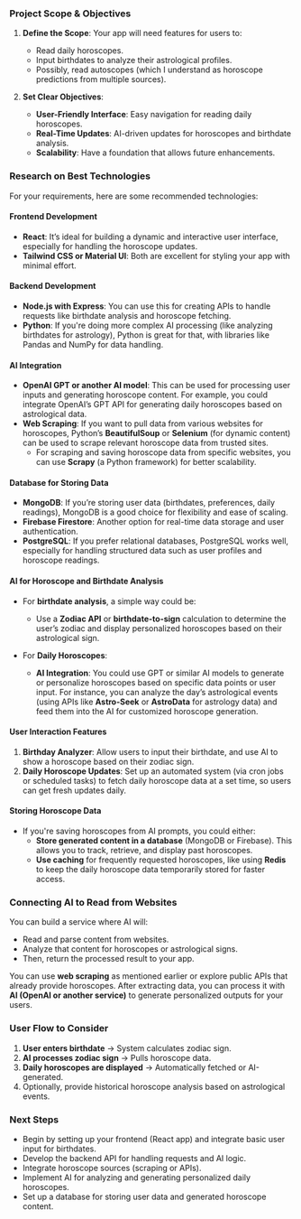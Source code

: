 
### **Project Scope & Objectives**
1. **Define the Scope**: Your app will need features for users to:
   - Read daily horoscopes.
   - Input birthdates to analyze their astrological profiles.
   - Possibly, read autoscopes (which I understand as horoscope predictions from multiple sources).

2. **Set Clear Objectives**:  
   - **User-Friendly Interface**: Easy navigation for reading daily horoscopes.
   - **Real-Time Updates**: AI-driven updates for horoscopes and birthdate analysis.
   - **Scalability**: Have a foundation that allows future enhancements.

### **Research on Best Technologies**  
For your requirements, here are some recommended technologies:

#### **Frontend Development**  
- **React**: It’s ideal for building a dynamic and interactive user interface, especially for handling the horoscope updates.
- **Tailwind CSS or Material UI**: Both are excellent for styling your app with minimal effort.

#### **Backend Development**  
- **Node.js with Express**: You can use this for creating APIs to handle requests like birthdate analysis and horoscope fetching.
- **Python**: If you're doing more complex AI processing (like analyzing birthdates for astrology), Python is great for that, with libraries like Pandas and NumPy for data handling.

#### **AI Integration**  
- **OpenAI GPT or another AI model**: This can be used for processing user inputs and generating horoscope content. For example, you could integrate OpenAI’s GPT API for generating daily horoscopes based on astrological data.
- **Web Scraping**: If you want to pull data from various websites for horoscopes, Python’s **BeautifulSoup** or **Selenium** (for dynamic content) can be used to scrape relevant horoscope data from trusted sites.
  - For scraping and saving horoscope data from specific websites, you can use **Scrapy** (a Python framework) for better scalability.

#### **Database for Storing Data**  
- **MongoDB**: If you’re storing user data (birthdates, preferences, daily readings), MongoDB is a good choice for flexibility and ease of scaling.  
- **Firebase Firestore**: Another option for real-time data storage and user authentication.
- **PostgreSQL**: If you prefer relational databases, PostgreSQL works well, especially for handling structured data such as user profiles and horoscope readings.

#### **AI for Horoscope and Birthdate Analysis**  
- For **birthdate analysis**, a simple way could be:
  - Use a **Zodiac API** or **birthdate-to-sign** calculation to determine the user’s zodiac and display personalized horoscopes based on their astrological sign.
  
- For **Daily Horoscopes**:  
  - **AI Integration**: You could use GPT or similar AI models to generate or personalize horoscopes based on specific data points or user input. For instance, you can analyze the day’s astrological events (using APIs like **Astro-Seek** or **AstroData** for astrology data) and feed them into the AI for customized horoscope generation.
  
#### **User Interaction Features**
1. **Birthday Analyzer**: Allow users to input their birthdate, and use AI to show a horoscope based on their zodiac sign.
2. **Daily Horoscope Updates**: Set up an automated system (via cron jobs or scheduled tasks) to fetch daily horoscope data at a set time, so users can get fresh updates daily.

#### **Storing Horoscope Data**  
- If you're saving horoscopes from AI prompts, you could either:
  - **Store generated content in a database** (MongoDB or Firebase). This allows you to track, retrieve, and display past horoscopes.
  - **Use caching** for frequently requested horoscopes, like using **Redis** to keep the daily horoscope data temporarily stored for faster access.

### **Connecting AI to Read from Websites**
You can build a service where AI will:
- Read and parse content from websites.
- Analyze that content for horoscopes or astrological signs.
- Then, return the processed result to your app.

You can use **web scraping** as mentioned earlier or explore public APIs that already provide horoscopes. After extracting data, you can process it with **AI (OpenAI or another service)** to generate personalized outputs for your users.

### **User Flow to Consider**  
1. **User enters birthdate** → System calculates zodiac sign.  
2. **AI processes zodiac sign** → Pulls horoscope data.  
3. **Daily horoscopes are displayed** → Automatically fetched or AI-generated.  
4. Optionally, provide historical horoscope analysis based on astrological events.

### **Next Steps**  
- Begin by setting up your frontend (React app) and integrate basic user input for birthdates.
- Develop the backend API for handling requests and AI logic.
- Integrate horoscope sources (scraping or APIs).
- Implement AI for analyzing and generating personalized daily horoscopes.
- Set up a database for storing user data and generated horoscope content.

